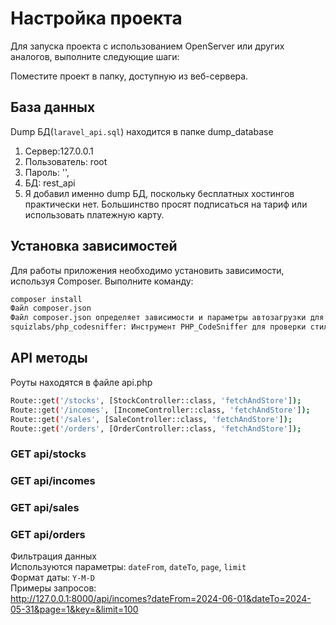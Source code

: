 # Настройка проекта

Для запуска проекта с использованием OpenServer или других аналогов, выполните следующие шаги:

Поместите проект в папку, доступную из веб-сервера.

## База данных

Dump БД(`laravel_api.sql`)  находится в папке dump_database
1. Сервер:127.0.0.1
2. Пользователь: root
3. Пароль: '',
4. БД: rest_api
5. Я добавил именно dump БД, поскольку бесплатных хостингов практически нет. Большинство просят подписаться на тариф или использовать платежную карту.


## Установка зависимостей

Для работы приложения необходимо установить зависимости, используя Composer. Выполните команду:

```bash
composer install
Файл composer.json
Файл composer.json определяет зависимости и параметры автозагрузки для вашего PHP-проекта.
squizlabs/php_codesniffer: Инструмент PHP_CodeSniffer для проверки стиля кодирования PHP.
```
## API методы
Роуты находятся в файле api.php
```bash
Route::get('/stocks', [StockController::class, 'fetchAndStore']);
Route::get('/incomes', [IncomeController::class, 'fetchAndStore']);
Route::get('/sales', [SaleController::class, 'fetchAndStore']);
Route::get('/orders', [OrderController::class, 'fetchAndStore']);

```



### GET api/stocks

### GET api/incomes

### GET api/sales

### GET api/orders

Фильтрация данных  
Используются параметры: `dateFrom`, `dateTo`, `page`, `limit`  
Формат даты: `Y-M-D`  
Примеры запросов:   
http://127.0.0.1:8000/api/incomes?dateFrom=2024-06-01&dateTo=2024-05-31&page=1&key=&limit=100


